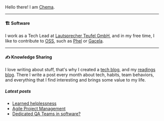 Hello there! I am [Chema](https://chemaclass.com).

---

#### 🏗 Software

I work as a Tech Lead at [Lautsprecher Teufel GmbH](http://teufel.de/), and in my free time, I like to contribute
to [OSS](https://chemaclass.es/blog/open-source-software/), such as [Phel](https://github.com/phel-lang/phel-lang)
or [Gacela](https://github.com/gacela-project/gacela).

---

#### ✍️ Knowledge Sharing

I love writing about stuff, that's why I created a [tech blog](https://chemaclass.es/blog/), and
my [readings blog](https://chemaclass.es/readings/). There I write a post every month about tech, habits, team
behaviors, and everything that I find interesting and brings some value to my life.

##### Latest posts

<!-- BLOG-POST-LIST:START -->
- [Learned helplessness](https://chemaclass.com/blog/learned-helplessness/)
- [Agile Project Management](https://chemaclass.com/readings/agile-project-management/)
- [Dedicated QA Teams in software?](https://chemaclass.com/blog/dedicated-qa-teams/)
<!-- BLOG-POST-LIST:END -->
